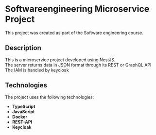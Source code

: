 # Softwareengineering Microservice Project

This project was created as part of the Software engineering course.

## Description
This is a microservice project developed using NestJS.  
The server returns data in JSON format through its REST or GraphQL API  
The IAM is handled by keycloak

## Technologies
The project uses the following technologies:
- **TypeScript**
- **JavaScript**
- **Docker**
- **REST-API**
- **Keycloak**
